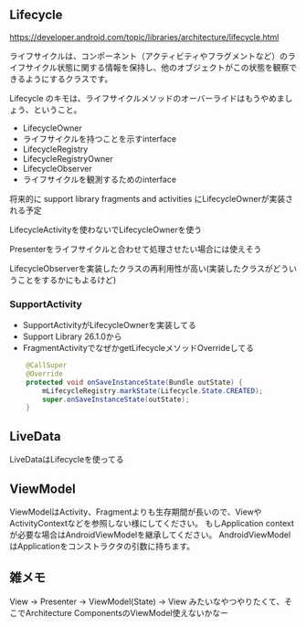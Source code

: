 



## Lifecycle

https://developer.android.com/topic/libraries/architecture/lifecycle.html

ライフサイクルは、コンポーネント（アクティビティやフラグメントなど）のライフサイクル状態に関する情報を保持し、他のオブジェクトがこの状態を観察できるようにするクラスです。


Lifecycle のキモは、ライフサイクルメソッドのオーバーライドはもうやめましょう、ということ。 

* LifecycleOwner
 * ライフサイクルを持つことを示すinterface
* LifecycleRegistry
* LifecycleRegistryOwner
* LifecycleObserver
 * ライフサイクルを観測するためのinterface

将来的に support library fragments and activities にLifecycleOwnerが実装される予定

LifecycleActivityを使わないでLifecycleOwnerを使う

Presenterをライフサイクルと合わせて処理させたい場合には使えそう

LifecycleObserverを実装したクラスの再利用性が高い(実装したクラスがどういうことをするかにもよるけど)



### SupportActivity

* SupportActivityがLifecycleOwnerを実装してる
 * Support Library 26.1.0から
* FragmentActivityでなぜかgetLifecycleメソッドOverrideしてる

```java
    @CallSuper
    @Override
    protected void onSaveInstanceState(Bundle outState) {
        mLifecycleRegistry.markState(Lifecycle.State.CREATED);
        super.onSaveInstanceState(outState);
    }
```



## LiveData


LiveDataはLifecycleを使ってる


## ViewModel

ViewModelはActivity、Fragmentよりも生存期間が長いので、ViewやActivityContextなどを参照しない様にしてください。
もしApplication contextが必要な場合はAndroidViewModelを継承してください。
AndroidViewModelはApplicationをコンストラクタの引数に持ちます。


## 雑メモ

View → Presenter → ViewModel(State) → View みたいなやつやりたくて、そこでArchitecture ComponentsのViewModel使えないかなー